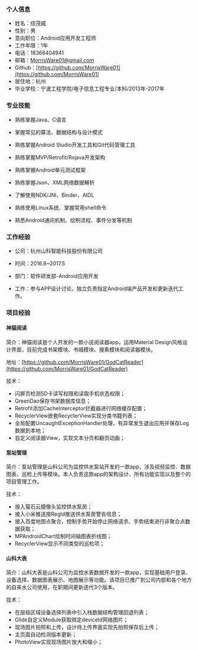 ### 个人信息

* 姓名：缪茂威
* 性别：男
* 意向职位：Android应用开发工程师
* 工作年限：1年
* 电话：18368404941
* 邮箱：MorrisWare01@gmail.com
* Github：[https://github.com/MorrisWare01](https://github.com/MorrisWare01)
* 居住地：杭州
* 毕业学校：宁波工程学院/电子信息工程专业/本科/2013年-2017年

### 专业技能

* 熟练掌握Java、C语言

* 掌握常见的算法、数据结构与设计模式

* 熟练掌握Android Studio开发工具和Git代码管理工具

* 熟练掌握MVP/Retrofit/Rxjava开发架构

* 熟练掌握Android单元测试框架

* 熟练掌握Json、XML网络数据解析

* 了解使用NDK/JNI、Binder、AIDL

* 熟练使用Linux系统、掌握常用shell命令

* 熟悉Android通讯机制、绘制流程、事件分发等机制

### 工作经验

* 公司：杭州山科智能科技股份有限公司

* 时间：2016.8~2017.5

* 部门：软件研发部-Android应用开发

* 工作：参与APP设计讨论、独立负责指定Android端产品开发和更新迭代工作。

### 项目经验

#### 神猫阅读

简介：神猫阅读是个人开发的一款小说阅读器app，运用Material Design风格设计界面，目前完成书架模块、书城模块、搜素模块和阅读器模块。

地址：[https://github.com/MorrisWare01/GodCatReader](https://github.com/MorrisWare01/GodCatReader)

技术：

* 闪屏页检测SD卡读写权限和读取手机状态权限；
* GreenDao保存书架数据库信息；
* Retrofit添加CacheInterceptor拦截器进行网络缓存配置；
* RecyclerView嵌套RecyclerView实现分类书籍列表；
* 全局配置UncaughtExceptionHandler处理，有异常发生退出应用并保存Log数据到本地；
* 自定义阅读器View，实现文本分页和翻页动画；

#### 泵站管理

简介：泵站管理是山科公司为监控供水泵站开发的一款app，涉及视频监控、数据图表、巡检上传等模块。本人负责这款app的架构设计、所有功能实现以及整个的项目管理工作。

技术：

* 接入萤石云摄像头监控供水泵房；
* 接入小米推送按RegId推送供水泵房警告信息；
* 接入百度地图点聚合，控制手势开始停止网络请求、手势结束进行非聚合点数据获取；
* MPAndroidChart绘制时间轴图表折线图；
* RecyclerView显示不同类型的巡检项；

#### 山科大表

简介：山科大表是山科公司为监控水表数据开发的一款app，实现基础用户登录、设备选择、数据图表展示、地图展示等功能。该项目已推广到公司内部和各个地方的自来水公司使用，在职期间更新迭代3个版本。

技术：

* 在层级区域设备选择列表中引入栈数据结构管理回退列表；
* Glide自定义Module获取绑定deviceId网络图片；
* 现场图片拍照和上传，设计待上传界面实现先拍照保存后上传；
* 主页面自动检测版本更新；
* PhotoView实现现场图片放大和缩小；





